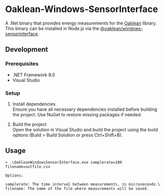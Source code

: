 # Oaklean-Windows-SensorInterface

A .Net binary that provides energy measurements for the [Oaklean](https://github.com/hitabisgmbh/oaklean) library. This binary can be installed in Node.js via the [@oaklean/windows-sensorinterface](https://github.com/hitabisgmbh/oaklean/tree/main/packages/windows-sensorinterface).

## Development
### Prerequisites
- .NET Framework 8.0
- Visual Studio

### Setup
1. Install dependencies\
  Ensure you have all necessary dependencies installed before building the project. Use NuGet to restore missing packages if needed.

2. Build the project\
  Open the solution in Visual Studio and build the project using the build options (Build > Build Solution or press Ctrl+Shift+B).

## Usage
```
> .\OakleanWindowsSensorInterface.exe samplerate=100 filename=outfile.csv

Options:

samplerate: The time interval between measurements, in microseconds.\
filename: The name of the file where measurements will be saved.
```
